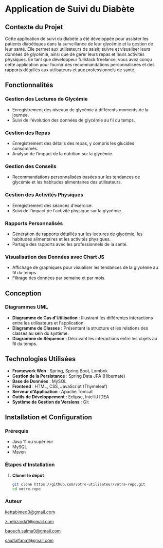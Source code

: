 # Application de Suivi du Diabète

## Contexte du Projet

Cette application de suivi du diabète a été développée pour assister les patients diabétiques dans la surveillance de leur glycémie et la gestion de leur santé. Elle permet aux utilisateurs de saisir, suivre et visualiser leurs données de glycémie, ainsi que de gérer leurs repas et leurs activités physiques. En tant que développeur fullstack freelance, vous avez conçu cette application pour fournir des recommandations personnalisées et des rapports détaillés aux utilisateurs et aux professionnels de santé.

## Fonctionnalités

### Gestion des Lectures de Glycémie
- Enregistrement des niveaux de glycémie à différents moments de la journée.
- Suivi de l'évolution des données de glycémie au fil du temps.

### Gestion des Repas
- Enregistrement des détails des repas, y compris les glucides consommés.
- Analyse de l'impact de la nutrition sur la glycémie.

### Gestion des Conseils
- Recommandations personnalisées basées sur les tendances de glycémie et les habitudes alimentaires des utilisateurs.

### Gestion des Activités Physiques
- Enregistrement des séances d'exercice.
- Suivi de l'impact de l'activité physique sur la glycémie.

### Rapports Personnalisés
- Génération de rapports détaillés sur les lectures de glycémie, les habitudes alimentaires et les activités physiques.
- Partage des rapports avec les professionnels de la santé.

### Visualisation des Données avec Chart JS
- Affichage de graphiques pour visualiser les tendances de la glycémie au fil du temps.
- Filtrage des données par semaine et par mois.

## Conception

### Diagrammes UML
- **Diagramme de Cas d'Utilisation** : Illustrant les différentes interactions entre les utilisateurs et l'application.
- **Diagramme de Classes** : Présentant la structure et les relations des classes au sein du système.
- **Diagramme de Séquence** : Décrivant les interactions entre les objets au fil du temps.

## Technologies Utilisées

- **Framework Web** : Spring, Spring Boot, Lombok
- **Gestion de la Persistance** : Spring Data JPA (Hibernate)
- **Base de Données** : MySQL
- **Frontend** : HTML, CSS, JavaScript (Thymeleaf)
- **Serveur d'Application** : Apache Tomcat
- **Outils de Développement** : Eclipse, IntelliJ IDEA
- **Système de Gestion de Versions** : Git

## Installation et Configuration

### Prérequis
- Java 11 ou supérieur
- MySQL
- Maven

### Étapes d'Installation
1. **Cloner le dépôt**
   ```bash
   git clone https://github.com/votre-utilisateur/votre-repo.git
   cd votre-repo


### Auteur 

kettabimed3@gmail.com

zinebzarda1@gmail.com

baouch.salma0@gmail.com

saidtalfana1@gmail.com
